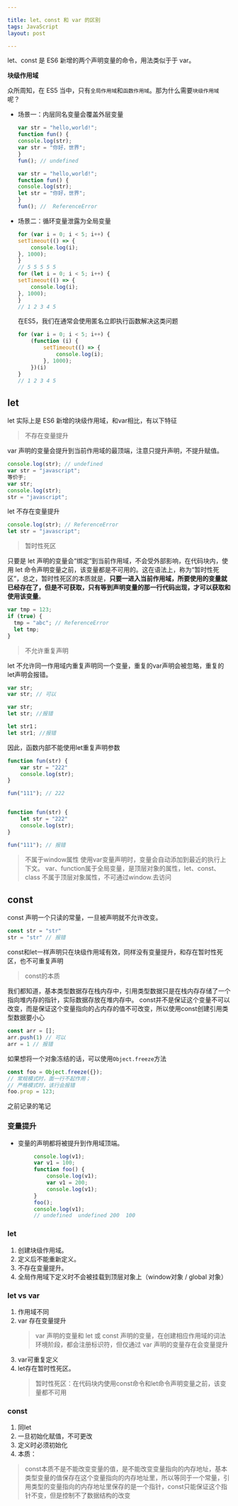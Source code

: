 ```yaml
---

title: let、const 和 var 的区别
tags: JavaScript
layout: post

---
```


let、const 是 ES6 新增的两个声明变量的命令，用法类似于于 var。

**块级作用域**

众所周知，在 ES5 当中，只有`全局作用域`和`函数作用域`。那为什么需要`块级作用域`呢？

- 场景一：内层同名变量会覆盖外层变量

    ```javascript
    var str = "hello,world!";
    function fun() {
    console.log(str);
    var str = "你好，世界";
    }
    fun(); // undefined

    var str = "hello,world!";
    function fun() {
    console.log(str);
    let str = "你好，世界";
    }
    fun(); //  ReferenceError
    ```

- 场景二：循环变量泄露为全局变量

    ```javascript
    for (var i = 0; i < 5; i++) {
    setTimeout(() => {
        console.log(i);
    }, 1000);
    }
    // 5 5 5 5 5
    for (let i = 0; i < 5; i++) {
    setTimeout(() => {
        console.log(i);
    }, 1000);
    }
    // 1 2 3 4 5
    ```
    在ES5，我们在通常会使用匿名立即执行函数解决这类问题
    ```javascript
    for (var i = 0; i < 5; i++) {
        (function (i) {
            setTimeout(() => {
                console.log(i);
            }, 1000);
        })(i)
    }
    // 1 2 3 4 5
    ```

## let

let 实际上是 ES6 新增的块级作用域，和var相比，有以下特征

> 不存在变量提升

var 声明的变量会提升到当前作用域的最顶端，注意只提升声明，不提升赋值。

```javascript
console.log(str); // undefined
var str = "javascript";
等价于;
var str;
console.log(str);
str = "javascript";
```

let 不存在变量提升

```javascript
console.log(str); // ReferenceError
let str = "javascript";
```

> 暂时性死区

只要是 let 声明的变量会“绑定”到当前作用域，不会受外部影响，在代码块内，使用 let 命令声明变量之前，该变量都是不可用的。这在语法上，称为“暂时性死区”，总之，暂时性死区的本质就是，<strong>只要一进入当前作用域，所要使用的变量就已经存在了，但是不可获取，只有等到声明变量的那一行代码出现，才可以获取和使用该变量</strong>。

```javascript
var tmp = 123;
if (true) {
  tmp = "abc"; // ReferenceError
  let tmp;
}
```

> 不允许重复声明

let 不允许同一作用域内重复声明同一个变量，重复的var声明会被忽略，重复的let声明会报错。

```javascript
var str;
var str; // 可以

var str;
let str; //报错

let str1；
let str1; //报错
```
因此，函数内部不能使用let重复声明参数

```javascript
function fun(str) {
    var str = "222"
    console.log(str);
}

fun("111"); // 222


function fun(str) {
    let str = "222"
    console.log(str);
}

fun("111"); // 报错
```

> 不属于window属性
使用var变量声明时，变量会自动添加到最近的执行上下文。
var、function属于全局变量，是顶层对象的属性，let、const、class 不属于顶层对象属性，不可通过window.去访问

## const

const 声明一个只读的常量，一旦被声明就不允许改变。

```javascript
const str = "str"
str = "str" // 报错
```

const和let一样声明只在块级作用域有效，同样没有变量提升，和存在暂时性死区，也不可重复声明

> const的本质

我们都知道，基本类型数据存在栈内存中，引用类型数据只是在栈内存存储了一个指向堆内存的指针，实际数据存放在堆内存中。
const并不是保证这个变量不可以改变，而是保证这个变量指向的占内存的值不可改变，所以使用const创建引用类型数据要小心

```javascript
const arr = [];
arr.push(1) // 可以
arr = 1 // 报错
```

如果想将一个对象冻结的话，可以使用`Object.freeze`方法

```javascript
const foo = Object.freeze({});
// 常规模式时，面一行不起作用；
// 严格模式时，该行会报错
foo.prop = 123;
```



之前记录的笔记
### 变量提升
 - 变量的声明都将被提升到作用域顶端。
   ```javascript
		console.log(v1);
		var v1 = 100;
		function foo() {
			console.log(v1);
			var v1 = 200;
			console.log(v1);
		}
		foo();
		console.log(v1);
		// undefined  undefined 200  100
   ```

### let
1. 创建块级作用域。
2. 定义后不能重新定义。
3. 不存在变量提升。
5. 全局作用域下定义时不会被挂载到顶层对象上（window对象 / global 对象）

### let vs var
1. 作用域不同
2. var 存在变量提升
	> var 声明的变量和 let 或 const 声明的变量，在创建相应作用域的词法环境阶段，都会注册标识符，但仅通过 var 声明的变量存在会变量提升
3. var可重复定义
4. let存在暂时性死区。
	> 暂时性死区：在代码块内使用const命令和let命令声明变量之前，该变量都不可用

### const
1. 同let
2. 一旦初始化赋值，不可更改
3. 定义时必须初始化
4. 本质： 
 > const本质不是不能改变变量的值，是不能改变变量指向的内存地址，基本类型变量的值保存在这个变量指向的内存地址里，所以等同于一个常量，引用类型的变量指向的内存地址里保存的是一个指针，const只能保证这个指针不变，但是控制不了数据结构的改变
